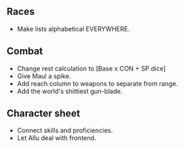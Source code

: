 ## Races
- Make lists alphabetical EVERYWHERE.

## Combat
- Change rest calculation to [Base x CON + SP dice]
- Give Maul a spike.
- Add reach column to weapons to separate from range.
- Add the world's shittiest gun-blade.

## Character sheet
- Connect skills and proficiencies.
- Let Allu deal with frontend.